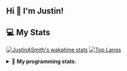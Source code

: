 ## Hi 👋 I'm Justin!

## 💻 My Stats

[![JustinASmith's wakatime stats](https://github-readme-stats.vercel.app/api/wakatime?username=JustinASmith)](https://github.com/JustinASmith/JustinASmith)
[![Top Langs](https://github-readme-stats.vercel.app/api/top-langs/?username=JustinASmith&layout=compact)](https://github.com/JustinASmith/JustinASmith)

<details> 
 <summary>🤖 <b>My programming stats</b>: </summary>
<br>
  
<!--START_SECTION:waka-->
**I'm a Night 🦉** 

```text
🌞 Morning    57 commits     █████░░░░░░░░░░░░░░░░░░░░   21.76% 
🌆 Daytime    70 commits     ██████░░░░░░░░░░░░░░░░░░░   26.72% 
🌃 Evening    132 commits    ████████████░░░░░░░░░░░░░   50.38% 
🌙 Night      3 commits      ░░░░░░░░░░░░░░░░░░░░░░░░░   1.15%

```
📅 **I'm Most Productive on Sunday** 

```text
Monday       38 commits     ███░░░░░░░░░░░░░░░░░░░░░░   14.5% 
Tuesday      28 commits     ██░░░░░░░░░░░░░░░░░░░░░░░   10.69% 
Wednesday    24 commits     ██░░░░░░░░░░░░░░░░░░░░░░░   9.16% 
Thursday     51 commits     ████░░░░░░░░░░░░░░░░░░░░░   19.47% 
Friday       25 commits     ██░░░░░░░░░░░░░░░░░░░░░░░   9.54% 
Saturday     20 commits     ██░░░░░░░░░░░░░░░░░░░░░░░   7.63% 
Sunday       76 commits     ███████░░░░░░░░░░░░░░░░░░   29.01%

```


📊 **This Week I Spent My Time On** 

```text
💬 Programming Languages: 
Dart                     7 hrs 32 mins       ████████████████░░░░░░░░░   65.18% 
Java                     3 hrs 16 mins       ███████░░░░░░░░░░░░░░░░░░   28.29% 
Markdown                 18 mins             ░░░░░░░░░░░░░░░░░░░░░░░░░   2.67% 
Other                    13 mins             ░░░░░░░░░░░░░░░░░░░░░░░░░   1.91% 
YAML                     10 mins             ░░░░░░░░░░░░░░░░░░░░░░░░░   1.48%

```

**I Mostly Code in JavaScript** 

```text
JavaScript               6 repos             ████████░░░░░░░░░░░░░░░░░   35.29% 
Java                     3 repos             ████░░░░░░░░░░░░░░░░░░░░░   17.65% 
C++                      2 repos             ███░░░░░░░░░░░░░░░░░░░░░░   11.76% 
C                        2 repos             ███░░░░░░░░░░░░░░░░░░░░░░   11.76% 
TypeScript               2 repos             ███░░░░░░░░░░░░░░░░░░░░░░   11.76%

```



<!--END_SECTION:waka-->
<details> 
